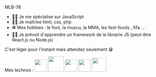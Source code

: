 MLB-78
 

- 💪🏿 Je me spécialise sur JavaScript 
- 👌🏿 Je maîtrise html, css, php
- ⚽ Mes hobbies : le foot, la muscu, la MMA, les fast-foods , fifa ...
- 🤲🏿 Je prévoit d'apprendre un framework de la librairie JS (peut-être React.js ou Node.js)


C'est léger pour l'instant mais attendez seulement 😁


Mes technos : 
<img src="https://cdn.jsdelivr.net/gh/devicons/devicon/icons/html5/html5-original.svg" width="40px" /> 
<img src="https://cdn.jsdelivr.net/gh/devicons/devicon/icons/css3/css3-original-wordmark.svg" width="50px"/> 
<img src="https://cdn.jsdelivr.net/gh/devicons/devicon/icons/javascript/javascript-plain.svg" width="40px" />
<img src="https://cdn.jsdelivr.net/gh/devicons/devicon/icons/vscode/vscode-original.svg" width="40"/>
<img src="https://cdn.jsdelivr.net/gh/devicons/devicon/icons/php/php-original.svg" width="45"/>
         
          
